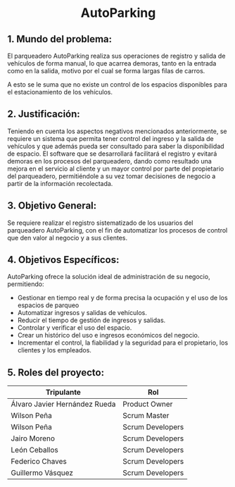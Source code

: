 <h1 align="center">AutoParking</h1>

## 1. Mundo del problema:
El parqueadero AutoParking realiza sus operaciones de registro y salida de vehículos de forma manual, lo que acarrea demoras, tanto en la entrada como en la salida, motivo por el cual se forma largas filas de carros. 

A esto se le suma que no existe un control de los espacios disponibles para el estacionamiento de los vehículos.

## 2.	Justificación:
Teniendo en cuenta los aspectos negativos mencionados anteriormente, se requiere un sistema que permita tener control del ingreso y la salida de vehículos y que además pueda ser consultado para saber la disponibilidad de espacio.
El software que se desarrollará facilitará el registro y evitará demoras en los procesos del parqueadero, dando como resultado una mejora en el servicio al cliente y un mayor control por parte del propietario del parqueadero, permitiéndole a su vez tomar decisiones de negocio a partir de la información recolectada.

## 3.	Objetivo General:
Se requiere realizar el registro sistematizado de los usuarios del parqueadero AutoParking, con el fin de automatizar los procesos de control que den valor al negocio y a sus clientes.

## 4.	Objetivos Específicos:
AutoParking ofrece la solución ideal de administración de su negocio, permitiendo:
- Gestionar en tiempo real y de forma precisa la ocupación y el uso de los espacios de parqueo
- Automatizar ingresos y salidas de vehículos.
- Reducir el tiempo de gestión de ingresos y salidas.
- Controlar y verificar el uso del espacio.
- Crear un histórico del uso e ingresos económicos del negocio.
- Incrementar el control, la fiabilidad y la seguridad para el propietario, los clientes y los empleados.

## 5.	Roles del proyecto:
Tripulante    | Rol
-------|---------------
Álvaro Javier Hernández Rueda | Product Owner
Wilson Peña | Scrum Master
Wilson Peña | Scrum Developers
Jairo Moreno | Scrum Developers
León Ceballos | Scrum Developers
Federico Chaves | Scrum Developers
Guillermo Vásquez | Scrum Developers
